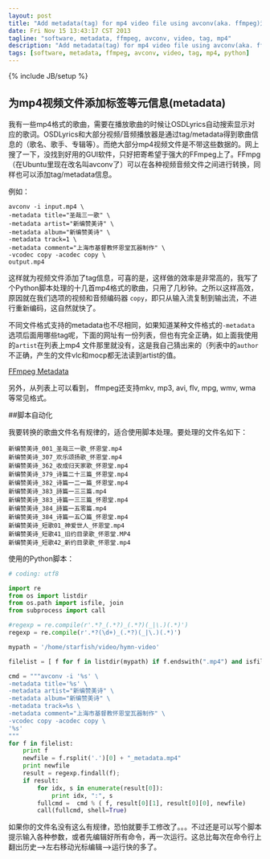 ```yaml
---
layout: post
title: "Add metadata(tag) for mp4 video file using avconv(aka. ffmpeg)为mp4文件添加标签"
date: Fri Nov 15 13:43:17 CST 2013
tagline: "software, metadata, ffmpeg, avconv, video, tag, mp4"
description: "Add metadata(tag) for mp4 video file using avconv(aka. ffmpeg)为mp4文件添加标签"
tags: [software, metadata, ffmpeg, avconv, video, tag, mp4, python]
---
```

{% include JB/setup %}

为mp4视频文件添加标签等元信息(metadata)
---

我有一些mp4格式的歌曲，需要在播放歌曲的时候让OSDLyrics自动搜索显示对应的歌词。OSDLyrics和大部分视频/音频播放器是通过tag/metadata得到歌曲信息的（歌名、歌手、专辑等）。而绝大部分mp4视频文件是不带这些数据的。网上搜了一下，没找到好用的GUI软件，只好把寄希望于强大的FFmpeg上了。FFmpg（在Ubuntu里现在改名叫avconv了）可以在各种视频音频文件之间进行转换，同样也可以添加tag/metadata信息。

例如：

~~~shell
avconv -i input.mp4 \
-metadata title="圣哉三一歌" \
-metadata artist="新编赞美诗" \
-metadata album="新编赞美诗" \
-metadata track=1 \
-metadata comment="上海市基督教怀恩堂瓦器制作" \
-vcodec copy -acodec copy \
output.mp4
~~~

这样就为视频文件添加了tag信息，可喜的是，这样做的效率是非常高的，我写了个Python脚本处理的十几首mp4格式的歌曲，只用了几秒钟。之所以这样高效，原因就在我们选项的视频和音频编码器 `copy`，即只从输入流复制到输出流，不进行重新编码，这自然就快了。

不同文件格式支持的metadata也不尽相同，如果知道某种文件格式的`-metadata`选项后面用哪些tag呢，下面的网址有一份列表，但也有完全正确，如上面我使用的`artist`在列表上mp4 文件那里就没有，这是我自己猜出来的（列表中的`author`不正确，产生的文件vlc和mocp都无法读到artist的值。

[FFmpeg Metadata](http://wiki.multimedia.cx/index.php?title=FFmpeg_Metadata)

另外，从列表上可以看到， ffmpeg还支持mkv, mp3, avi, flv, mpg, wmv, wma 等常见格式。

##脚本自动化

我要转换的歌曲文件名有规律的，适合使用脚本处理。要处理的文件名如下：

~~~shell
新编赞美诗_001_圣哉三一歌_怀恩堂.mp4
新编赞美诗_307_欢乐颂扬歌_怀恩堂.mp4
新编赞美诗_362_收成归天家歌_怀恩堂.mp4
新编赞美诗_379_诗篇二十三篇_怀恩堂.mp4
新编赞美诗_382_诗篇一二一篇_怀恩堂.mp4
新编赞美诗_383_詩篇一三三篇.mp4
新编赞美诗_383_诗篇一三三篇_怀恩堂.mp4
新编赞美诗_384_詩篇一五零篇.mp4
新编赞美诗_384_诗篇一五〇篇_怀恩堂.mp4
新编赞美诗_短歌01_神爱世人_怀恩堂.mp4
新编赞美诗_短歌41_旧约目录歌_怀恩堂.MP4
新编赞美诗_短歌42_新约目录歌_怀恩堂.mp4
~~~

使用的Python脚本：

~~~python
# coding: utf8

import re
from os import listdir
from os.path import isfile, join
from subprocess import call

#regexp = re.compile(r'.*?_(.*?)_(.*?)(_|\.)(.*)')
regexp = re.compile(r'.*?(\d+)_(.*?)(_|\.)(.*)')

mypath = '/home/starfish/video/hymn-video'

filelist = [ f for f in listdir(mypath) if f.endswith(".mp4") and isfile(join(mypath, f)) ]

cmd = """avconv -i '%s' \
-metadata title='%s' \
-metadata artist="新编赞美诗" \
-metadata album="新编赞美诗" \
-metadata track=%s \
-metadata comment="上海市基督教怀恩堂瓦器制作" \
-vcodec copy -acodec copy \
'%s'
"""
for f in filelist:
	print f
	newfile = f.rsplit('.')[0] + "_metadata.mp4"
	print newfile
	result = regexp.findall(f);
	if result:
		for idx, s in enumerate(result[0]):
			print idx, ":", s
		fullcmd =  cmd % ( f, result[0][1], result[0][0], newfile)
		call(fullcmd, shell=True)
~~~

如果你的文件名没有这么有规律，恐怕就要手工修改了。。。不过还是可以写个脚本提示输入各种参数，或者先编辑好所有命令，再一次运行。这总比每次在命令行上翻出历史-->左右移动光标编辑-->运行快的多了。

